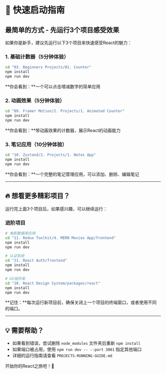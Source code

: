 # 🚀 快速启动指南

## 最简单的方式 - 先运行3个项目感受效果

如果你是新手，建议先运行以下3个项目来快速感受React的魅力：

### 1. 基础计数器（5分钟体验）
```bash
cd "03. Beginners Projects/01. Counter"
npm install
npm run dev
```
**你会看到：**一个可以点击增减数字的简单应用

### 2. 动画效果（5分钟体验）
```bash
cd "09. Framer Motion/2. Projects/1. Animated Counter"
npm install
npm run dev
```
**你会看到：**带动画效果的计数器，展示React的动画能力

### 3. 笔记应用（10分钟体验）
```bash
cd "10. Zustand/2. Projects/1. Notes App"
npm install
npm run dev
```
**你会看到：**一个完整的笔记管理应用，可以添加、删除、编辑笔记

---

## 🔥 想看更多精彩项目？

运行完上面3个项目后，如果感兴趣，可以继续运行：

### 进阶项目
```bash
# 电影数据库应用
cd "11. Redux Toolkit/4. MERN Movies App/frontend"
npm install
npm run dev

# 认证系统
cd "21. React Auth/frontend"
npm install
npm run dev

# UI组件库
cd "20. React Design System/packages/react"
npm install
npm run dev
```

**记住：**每次运行新项目前，确保关闭上一个项目的终端窗口，或者使用不同的端口。

---

## 💡 需要帮助？

- 如果看到错误，尝试删除 `node_modules` 文件夹后重新 `npm install`
- 如果端口被占用，使用 `npm run dev -- --port 3001` 指定其他端口
- 详细的运行指南请查看 `PROJECTS-RUNNING-GUIDE.md`

开始你的React之旅吧！🎉